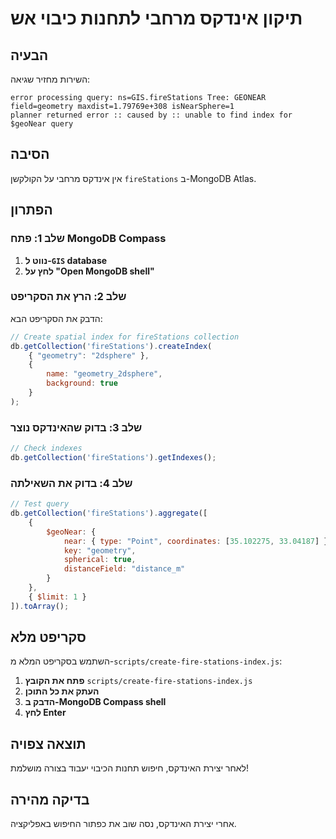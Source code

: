 # תיקון אינדקס מרחבי לתחנות כיבוי אש

## הבעיה
השירות מחזיר שגיאה:
```
error processing query: ns=GIS.fireStations Tree: GEONEAR field=geometry maxdist=1.79769e+308 isNearSphere=1
planner returned error :: caused by :: unable to find index for $geoNear query
```

## הסיבה
אין אינדקס מרחבי על הקולקשן `fireStations` ב-MongoDB Atlas.

## הפתרון

### שלב 1: פתח MongoDB Compass
1. **נווט ל-`GIS` database**
2. **לחץ על "Open MongoDB shell"**

### שלב 2: הרץ את הסקריפט
הדבק את הסקריפט הבא:

```javascript
// Create spatial index for fireStations collection
db.getCollection('fireStations').createIndex(
    { "geometry": "2dsphere" },
    { 
        name: "geometry_2dsphere",
        background: true
    }
);
```

### שלב 3: בדוק שהאינדקס נוצר
```javascript
// Check indexes
db.getCollection('fireStations').getIndexes();
```

### שלב 4: בדוק את השאילתה
```javascript
// Test query
db.getCollection('fireStations').aggregate([
    {
        $geoNear: {
            near: { type: "Point", coordinates: [35.102275, 33.04187] },
            key: "geometry",
            spherical: true,
            distanceField: "distance_m"
        }
    },
    { $limit: 1 }
]).toArray();
```

## סקריפט מלא
השתמש בסקריפט המלא מ-`scripts/create-fire-stations-index.js`:

1. **פתח את הקובץ** `scripts/create-fire-stations-index.js`
2. **העתק את כל התוכן**
3. **הדבק ב-MongoDB Compass shell**
4. **לחץ Enter**

## תוצאה צפויה
לאחר יצירת האינדקס, חיפוש תחנות הכיבוי יעבוד בצורה מושלמת!

## בדיקה מהירה
אחרי יצירת האינדקס, נסה שוב את כפתור החיפוש באפליקציה.
